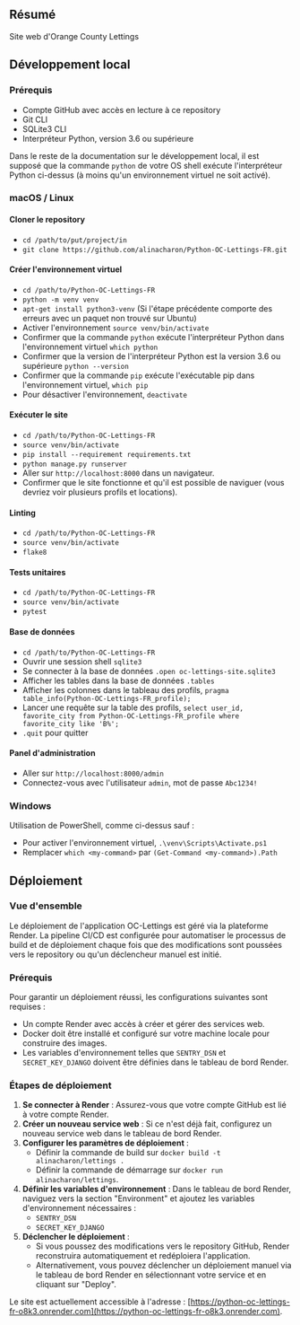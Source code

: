 ## Résumé

Site web d'Orange County Lettings

## Développement local

### Prérequis

- Compte GitHub avec accès en lecture à ce repository
- Git CLI
- SQLite3 CLI
- Interpréteur Python, version 3.6 ou supérieure

Dans le reste de la documentation sur le développement local, il est supposé que la commande `python` de votre OS shell exécute l'interpréteur Python ci-dessus (à moins qu'un environnement virtuel ne soit activé).

### macOS / Linux

#### Cloner le repository

- `cd /path/to/put/project/in`
- `git clone https://github.com/alinacharon/Python-OC-Lettings-FR.git`

#### Créer l'environnement virtuel

- `cd /path/to/Python-OC-Lettings-FR`
- `python -m venv venv`
- `apt-get install python3-venv` (Si l'étape précédente comporte des erreurs avec un paquet non trouvé sur Ubuntu)
- Activer l'environnement `source venv/bin/activate`
- Confirmer que la commande `python` exécute l'interpréteur Python dans l'environnement virtuel
`which python`
- Confirmer que la version de l'interpréteur Python est la version 3.6 ou supérieure `python --version`
- Confirmer que la commande `pip` exécute l'exécutable pip dans l'environnement virtuel, `which pip`
- Pour désactiver l'environnement, `deactivate`

#### Exécuter le site

- `cd /path/to/Python-OC-Lettings-FR`
- `source venv/bin/activate`
- `pip install --requirement requirements.txt`
- `python manage.py runserver`
- Aller sur `http://localhost:8000` dans un navigateur.
- Confirmer que le site fonctionne et qu'il est possible de naviguer (vous devriez voir plusieurs profils et locations).

#### Linting

- `cd /path/to/Python-OC-Lettings-FR`
- `source venv/bin/activate`
- `flake8`

#### Tests unitaires

- `cd /path/to/Python-OC-Lettings-FR`
- `source venv/bin/activate`
- `pytest`

#### Base de données

- `cd /path/to/Python-OC-Lettings-FR`
- Ouvrir une session shell `sqlite3`
- Se connecter à la base de données `.open oc-lettings-site.sqlite3`
- Afficher les tables dans la base de données `.tables`
- Afficher les colonnes dans le tableau des profils, `pragma table_info(Python-OC-Lettings-FR_profile);`
- Lancer une requête sur la table des profils, `select user_id, favorite_city from
  Python-OC-Lettings-FR_profile where favorite_city like 'B%';`
- `.quit` pour quitter

#### Panel d'administration

- Aller sur `http://localhost:8000/admin`
- Connectez-vous avec l'utilisateur `admin`, mot de passe `Abc1234!`

### Windows

Utilisation de PowerShell, comme ci-dessus sauf :

- Pour activer l'environnement virtuel, `.\venv\Scripts\Activate.ps1` 
- Remplacer `which <my-command>` par `(Get-Command <my-command>).Path`

## Déploiement

### Vue d'ensemble

Le déploiement de l'application OC-Lettings est géré via la plateforme Render. La pipeline CI/CD est configurée pour automatiser le processus de build et de déploiement chaque fois que des modifications sont poussées vers le repository ou qu'un déclencheur manuel est initié.

### Prérequis

Pour garantir un déploiement réussi, les configurations suivantes sont requises :

- Un compte Render avec accès à créer et gérer des services web.
- Docker doit être installé et configuré sur votre machine locale pour construire des images.
- Les variables d'environnement telles que `SENTRY_DSN` et `SECRET_KEY_DJANGO` doivent être définies dans le tableau de bord Render.

### Étapes de déploiement

1. **Se connecter à Render** : Assurez-vous que votre compte GitHub est lié à votre compte Render.
2. **Créer un nouveau service web** : Si ce n'est déjà fait, configurez un nouveau service web dans le tableau de bord Render.
3. **Configurer les paramètres de déploiement** :
   - Définir la commande de build sur `docker build -t alinacharon/lettings .`
   - Définir la commande de démarrage sur `docker run alinacharon/lettings`.
4. **Définir les variables d'environnement** : Dans le tableau de bord Render, naviguez vers la section "Environment" et ajoutez les variables d'environnement nécessaires :
   - `SENTRY_DSN`
   - `SECRET_KEY_DJANGO`
5. **Déclencher le déploiement** :
   - Si vous poussez des modifications vers le repository GitHub, Render reconstruira automatiquement et redéploiera l'application.
   - Alternativement, vous pouvez déclencher un déploiement manuel via le tableau de bord Render en sélectionnant votre service et en cliquant sur "Deploy".

Le site est actuellement accessible à l'adresse : [https://python-oc-lettings-fr-o8k3.onrender.com](https://python-oc-lettings-fr-o8k3.onrender.com).
